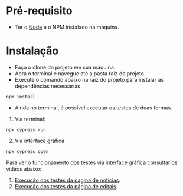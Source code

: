 # Pré-requisito
- Ter o [Node](https://nodejs.org/pt) e o NPM instalado na máquina.

# Instalação
- Faça o clone do projeto em sua máquina.
- Abra o terminal e navegue até a pasta raiz do projeto.
- Execute o comando abaixo na raiz do projeto para instalar as dependências necessárias

```shell
npm install
```

- Ainda no terminal, é possível executar os testes de duas formas.
1. Via terminal:
```shell
npx cypress run
```

2. Via interface gráfica
```shell
npx cypress open
```

Para ver o funcionamento dos testes via interface gráfica consultar os videos abaixo:

1. [Execução dos testes da pagina de notícias](Link).
2. [Execução dos testes da página de editais](Link).
